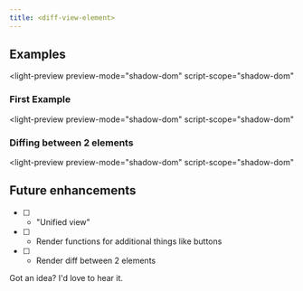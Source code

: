 ```yaml
---
title: <diff-view-element>
---
```


<diff-view-element hidden></diff-view-element>

## Examples

<light-preview
  preview-mode="shadow-dom"
  script-scope="shadow-dom"
>

  <script slot="code" type="text/plain">
    <diff-view-element
      language="javascript"
      oldValue="const x = 'Hello World'"
      newValue="const y = 'Hello Moto'
console.log(y)"
    >
    </diff-view-element>
  </script>
</light-preview>

### First Example

<light-preview
  preview-mode="shadow-dom"
  script-scope="shadow-dom"
>
  <script slot="code" type="text/plain">
    <diff-view-element
      language="javascript"
    >
    </diff-view-element>
    <script type="module">
      ;(async () => {
        const viewer = document.querySelector("diff-view-element")
        const newValue = await (await fetch("https://raw.githubusercontent.com/praneshr/react-diff-viewer/master/examples/src/diff/javascript/new.rjs")).text()
        viewer.newValue = newValue

        const oldValue = await (await fetch("https://raw.githubusercontent.com/praneshr/react-diff-viewer/master/examples/src/diff/javascript/old.rjs")).text()
        viewer.oldValue = oldValue
      })()
    &lt;/script>
  </script>
</light-preview>

### Diffing between 2 elements

<light-preview
  preview-mode="shadow-dom"
  script-scope="shadow-dom"
>
  <script slot="code" type="text/plain">
    <div id="element-1">Element 1</div>
    <div id="element-2">Element 2</div>
    <br>
    <diff-view-element
      language="javascript"
    >
    </diff-view-element>
  </script>
</light-preview>


## Future enhancements

- [ ] - "Unified view"
- [ ] - Render functions for additional things like buttons
- [ ] - Render diff between 2 elements

Got an idea? I'd love to hear it.
